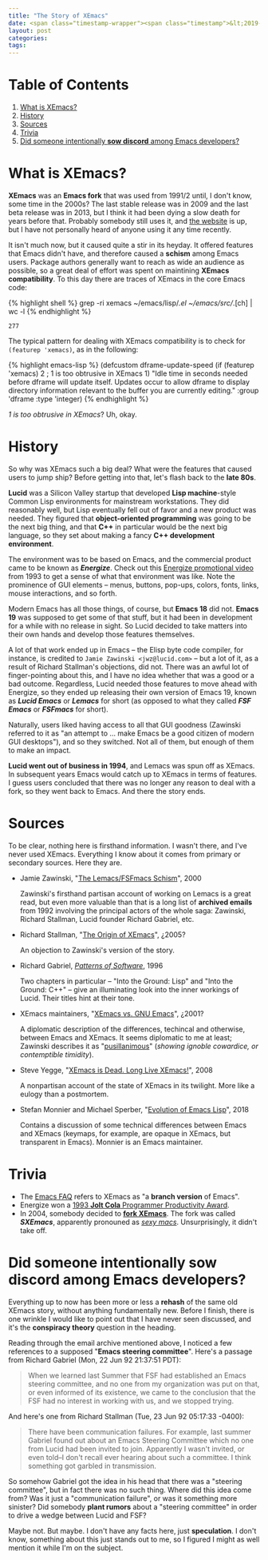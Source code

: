 ```yaml
---
title: "The Story of XEmacs"
date: <span class="timestamp-wrapper"><span class="timestamp">&lt;2019-02-19 Tue&gt;</span></span>
layout: post
categories:
tags:
---
```


# Table of Contents

1.  [What is XEmacs?](#orgb034fef)
2.  [History](#org2ca3e66)
3.  [Sources](#orgb5153e8)
4.  [Trivia](#org8b3b1f4)
5.  [Did someone intentionally **sow discord** among Emacs developers?](#org2e76069)


<a id="orgb034fef"></a>

# What is XEmacs?

**XEmacs** was an **Emacs fork** that was used from 1991/2 until, I don't know, some time in the 2000s? The last stable release was in 2009 and the last beta release was in 2013, but I think it had been dying a slow death for years before that. Probably somebody still uses it, and [the website](https://www.xemacs.org/index.html) is up, but I have not personally heard of anyone using it any time recently.

It isn't much now, but it caused quite a stir in its heyday. It offered features that Emacs didn't have, and therefore caused a **schism** among Emacs users. Package authors generally want to reach as wide an audience as possible, so a great deal of effort was spent on maintining **XEmacs compatibility**. To this day there are traces of XEmacs in the core Emacs code:

{% highlight shell %}
grep -ri xemacs ~/emacs/lisp/*.el ~/emacs/src/*.[ch] | wc -l
{% endhighlight %}

    277

The typical pattern for dealing with XEmacs compatibility is to check for `(featurep 'xemacs)`, as in the following:

{% highlight emacs-lisp %}
(defcustom dframe-update-speed
  (if (featurep 'xemacs) 2		; 1 is too obtrusive in XEmacs
    1)
  "Idle time in seconds needed before dframe will update itself.
Updates occur to allow dframe to display directory information
relevant to the buffer you are currently editing."
  :group 'dframe
  :type 'integer)
{% endhighlight %}

*1 is too obtrusive in XEmacs*? Uh, okay.


<a id="org2ca3e66"></a>

# History

So why was XEmacs such a big deal? What were the features that caused users to jump ship? Before getting into that, let's flash back to the **late 80s**.

**Lucid** was a Silicon Valley startup that developed **Lisp machine**-style Common Lisp environments for mainstream workstations. They did reasonably well, but Lisp eventually fell out of favor and a new product was needed. They figured that **object-oriented programming** was going to be the next big thing, and that **C++** in particular would be the next big language, so they set about making a fancy **C++ development environment**.

The environment was to be based on Emacs, and the commercial product came to be known as ***Energize***. Check out this [Energize promotional video](https://www.youtube.com/watch?v=pQQTScuApWk) from 1993 to get a sense of what that environment was like. Note the prominence of GUI elements &#x2013; menus, buttons, pop-ups, colors, fonts, links, mouse interactions, and so forth.

Modern Emacs has all those things, of course, but **Emacs 18** did not. **Emacs 19** was supposed to get some of that stuff, but it had been in development for a while with no release in sight. So Lucid decided to take matters into their own hands and develop those features themselves.

A lot of that work ended up in Emacs &#x2013; the Elisp byte code compiler, for instance, is credited to `Jamie Zawinski <jwz@lucid.com>` &#x2013; but a lot of it, as a result of Richard Stallman's objections, did not. There was an awful lot of finger-pointing about this, and I have no idea whether that was a good or a bad outcome. Regardless, Lucid needed those features to move ahead with Energize, so they ended up releasing their own version of Emacs 19, known as ***Lucid Emacs*** or ***Lemacs*** for short (as opposed to what they called ***FSF Emacs*** or ***FSFmacs*** for short).

Naturally, users liked having access to all that GUI goodness (Zawinski referred to it as "an attempt to &#x2026; make Emacs be a good citizen of modern GUI desktops"), and so they switched. Not all of them, but enough of them to make an impact.

**Lucid went out of business in 1994**, and Lemacs was spun off as XEmacs. In subsequent years Emacs would catch up to XEmacs in terms of features. I guess users concluded that there was no longer any reason to deal with a fork, so they went back to Emacs. And there the story ends.


<a id="orgb5153e8"></a>

# Sources

To be clear, nothing here is firsthand information. I wasn't there, and I've never used XEmacs. Everything I know about it comes from primary or secondary sources. Here they are.

-   Jamie Zawinski, "[The Lemacs/FSFmacs Schism](https://www.jwz.org/doc/lemacs.html)", 2000

    Zawinski's firsthand partisan account of working on Lemacs is a great read, but even more valuable than that is a long list of **archived emails** from 1992 involving the principal actors of the whole saga: Zawinski, Richard Stallman, Lucid founder Richard Gabriel, etc.

-   Richard Stallman, "[The Origin of XEmacs](http://stallman.org/articles/xemacs.origin)", ¿2005?

    An objection to Zawinski's version of the story.

-   Richard Gabriel, *[Patterns of Software](https://www.dreamsongs.com/Files/PatternsOfSoftware.pdf)*, 1996

    Two chapters in particular &#x2013; "Into the Ground: Lisp" and "Into the Ground: C++" &#x2013; give an illuminating look into the inner workings of Lucid. Their titles hint at their tone.

-   XEmacs maintainers, "[XEmacs vs. GNU Emacs](https://www.xemacs.org/About/XEmacsVsGNUemacs.html)", ¿2001?

    A diplomatic description of the differences, techincal and otherwise, between Emacs and XEmacs. It seems diplomatic to me at least; Zawinski describes it as "[pusillanimous](https://en.wiktionary.org/wiki/pusillanimous)" (*showing ignoble cowardice, or contemptible timidity*).

-   Steve Yegge, "[XEmacs is Dead. Long Live XEmacs!](http://steve-yegge.blogspot.com/2008/04/xemacs-is-dead-long-live-xemacs.html)", 2008

    A nonpartisan account of the state of XEmacs in its twilight. More like a eulogy than a postmortem.

-   Stefan Monnier and Michael Sperber, "[Evolution of Emacs Lisp](https://www.iro.umontreal.ca/~monnier/hopl-4-emacs-lisp.pdf)", 2018

    Contains a discussion of some technical differences between Emacs and XEmacs (keymaps, for example, are opaque in XEmacs, but transparent in Emacs). Monnier is an Emacs maintainer.


<a id="org8b3b1f4"></a>

# Trivia

-   The [Emacs FAQ](https://www.gnu.org/software/emacs/manual/html_node/efaq/Difference-between-Emacs-and-XEmacs.html) refers to XEmacs as "a **branch version** of Emacs".
-   Energize won a [1993 **Jolt Cola** Programmer Productivity Award](https://web.archive.org/web/20141217184649/http://www.drdobbs.com/joltawards/3rd-jolt-product-excellence-productivit/232602332).
-   In 2004, somebody decided to **[fork XEmacs](https://lists.gnu.org/archive/html/emacs-devel/2004-12/msg01057.html)**. The fork was called ***SXEmacs***, apparently pronouned as *[sexy macs](http://www.sxemacs.org/docs/faq/Q1_002e0_002e8.html#Q1_002e0_002e8)*. Unsurprisingly, it didn't take off.


<a id="org2e76069"></a>

# Did someone intentionally **sow discord** among Emacs developers?

Everything up to now has been more or less a **rehash** of the same old XEmacs story, without anything fundamentally new. Before I finish, there is one wrinkle I would like to point out that I have never seen discussed, and it's the **conspiracy theory** question in the heading.

Reading through the email archive mentioned above, I noticed a few references to a supposed "**Emacs steering committee**". Here's a passage from Richard Gabriel (Mon, 22 Jun 92 21:37:51 PDT):

> When we learned last Summer that FSF had established an Emacs steering committee, and no one from my organization was put on that, or even informed of its existence, we came to the conclusion that the FSF had no interest in working with us, and we stopped trying.

And here's one from Richard Stallman (Tue, 23 Jun 92 05:17:33 -0400):

> There have been communication failures. For example, last summer Gabriel found out about an Emacs Steering Committee which no one from Lucid had been invited to join. Apparently I wasn't invited, or even told&#x2013;I don't recall ever hearing about such a committee. I think something got garbled in transmission.

So somehow Gabriel got the idea in his head that there was a "steering committee", but in fact there was no such thing. Where did this idea come from? Was it just a "communication failure", or was it something more sinister? Did somebody **plant rumors** about a "steering committee" in order to drive a wedge between Lucid and FSF?

Maybe not. But maybe. I don't have any facts here, just **speculation**. I don't know, something about this just stands out to me, so I figured I might as well mention it while I'm on the subject.
